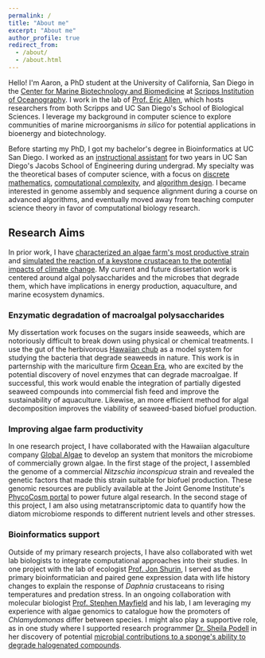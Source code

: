 ```yaml
---
permalink: /
title: "About me"
excerpt: "About me"
author_profile: true
redirect_from: 
  - /about/
  - /about.html
---
```


Hello! I'm Aaron, a PhD student at the University of California, San Diego in the [Center for Marine Biotechnology and Biomedicine](https://scripps.ucsd.edu/cmbb)
at [Scripps Institution of Oceanography](https://scripps.ucsd.edu/). I work in the lab of [Prof. Eric Allen](https://eallen.scrippsprofiles.ucsd.edu/),
which hosts researchers from both Scripps and UC San Diego's School of Biological Sciences.
I leverage my background in computer science to explore communities of marine microorganisms <i>in silico</i> for potential applications in bioenergy and biotechnology.

Before starting my PhD, I got my bachelor's degree in Bioinformatics at UC San Diego. I worked as an [instructional assistant](/teaching/) for two years in UC San Diego's Jacobs School of Engineering
during undergrad. My specialty was the theoretical bases of computer science, with a focus on [discrete mathematics](/teaching/CSE20), [computational complexity](/teaching/CSE21), and [algorithm design](/teaching/CSE101).
I became interested in genome assembly and sequence alignment during a course on advanced algorithms, and eventually moved away from teaching computer science theory in favor of computational biology research.


## Research Aims
In prior work, I have [characterized an algae farm's most productive strain](/publications/AlgaeGenome2021) and
[simulated the reaction of a keystone crustacean to the potential impacts of climate change](/publications/DaphniaPulicaria2022). 
My current and future dissertation work is centered around algal polysaccharides and the microbes that degrade them, which have implications in
energy production, aquaculture, and marine ecosystem dynamics.  

### Enzymatic degradation of macroalgal polysaccharides
My dissertation work focuses on the sugars inside seaweeds, which are notoriously difficult to break down using physical or chemical treatments. I use the gut of the
herbivorous [Hawaiian chub](https://www.marinelifephotography.com/fishes/chubs/kyphosus-hawaiiensis.htm) as a model system for studying the bacteria that degrade seaweeds in nature. This work is in parternship with the mariculture firm [Ocean Era](http://ocean-era.com/),
who are excited by the potential discovery of novel enzymes that can degrade macroalgae. If successful, this work would enable the integration of partially digested
seaweed compounds into commercial fish feed and improve the sustainability of aquaculture. Likewise, an more efficient method for algal decomposition improves
the viability of seaweed-based biofuel production.

### Improving algae farm productivity
In one research project, I have collaborated with the Hawaiian algaculture company [Global Algae](https://www.globalgae.com/)
to develop an system that monitors the microbiome of commercially grown algae. In the first stage of the project, I
assembled the genome of a commercial <i>Nitzschia inconspicua</i> strain and revealed 
the genetic factors that made this strain suitable for biofuel production. These genomic resources are publicly available at the Joint Genome Institute's
[PhycoCosm portal](https://phycocosm.jgi.doe.gov/Nithil2/Nithil2.home.html) to power future algal research. In the second stage of this project,
 I am also using metatranscriptomic data to quantify how the diatom microbiome responds to different nutrient levels and other stresses.

### Bioinformatics support
Outside of my primary research projects, I have also collaborated with wet lab biologists to integrate computational approaches into their studies.
In one project with the lab of ecologist [Prof. Jon Shurin](https://shurinlab.biosci.ucsd.edu/), I served as the primary bioinformatician and paired
gene expression data with life history changes to explain the response of <i>Daphnia</i> crustaceans to rising temperatures and predation stress. In an ongoing collaboration with
molecular biologist [Prof. Stephen Mayfield](https://algae.ucsd.edu/mayfield/index.html) and his lab, I am leveraging my experience with algae genomics to catalogue
how the promoters of <i>Chlamydomonas</i> differ between species. I might also play a supportive role, as in one study where I supported research programmer [Dr. Sheila Podell](https://scholar.google.com/citations?user=YorpORcAAAAJ&hl=en)
in her discovery of potential [microbial contributions to a sponge's ability to degrade halogenated compounds](/publications/SpongeMicrobes2020).
